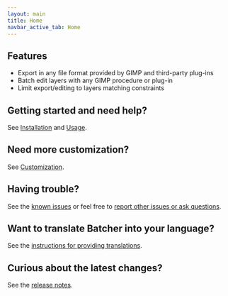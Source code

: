 ```yaml
---
layout: main
title: Home
navbar_active_tab: Home
---
```


## Features

* Export in any file format provided by GIMP and third-party plug-ins
* Batch edit layers with any GIMP procedure or plug-in
* Limit export/editing to layers matching constraints

## Getting started and need help?

See [Installation](sections/Installation.html) and [Usage](sections/Usage.html).


## Need more customization?

See [Customization](sections/Customization.html).


## Having trouble?

See the [known issues](sections/Known-Issues.html) or feel free to [report other issues or ask questions](https://github.com/kamilburda/batcher/issues).


## Want to translate Batcher into your language?

See the [instructions for providing translations](sections/Providing-Translations.html).


## Curious about the latest changes?

See the [release notes](sections/CHANGELOG.html).
